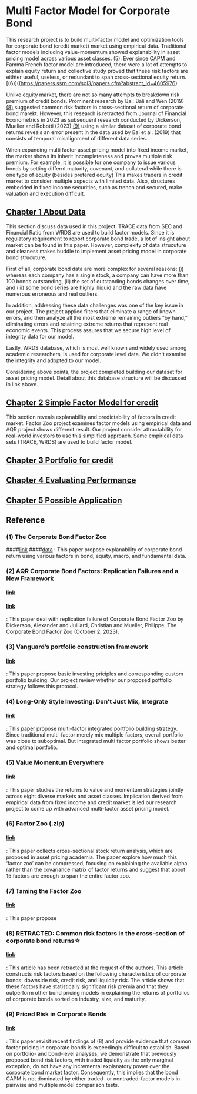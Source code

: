 # Multi Factor Model for Corporate Bond
This research project is to build multi-factor model and optimization tools for corporate bond (credit market) market using empirical data. Traditional factor models including value-momentum showed explanability in asset pricing model across various asset classes. [(5)](https://www.aqr.com/Insights/Research/White-Papers/Long-Only-Style-Investing). Ever since CAPM and Famma French factor model are introduced, there were a lot of attempts to explain equity return and collective study proved that these risk factors are eithter useful, useless, or redundant to span cross-sectional equity return. [(6)]((https://papers.ssrn.com/sol3/papers.cfm?abstract_id=4605976)

Unlike equity market, there are not so many attempts to breakdown risk premium of credit bonds. Prominent research by Bai, Bali and Wen (2019) [(8)](https://www.sciencedirect.com/science/article/pii/S0304405X18302095) suggested common risk factors in cross-sectional return of corporate bond marekt. However, this research is retracted from Journal of Financial Econometrics in 2023 as subsequent research conducted by Dickerson, Mueller and Robotti (2023) [(9)](https://papers.ssrn.com/sol3/papers.cfm?abstract_id=4398449) using a similar dataset of corporate bond returns reveals an error present in the data used by Bai et al. (2019) that consists of temporal misalignment of different data series.

 When expanding multi factor asset pricing model into fixed income market, the market shows its inherit incompleteness and proves multiple risk premium. For example, it is possible for one company to issue various bonds by setting differnt maturity, covenant, and collateral while there is one type of equity (besides prefered equity) This makes traders in credit market to consider multiple aspects with limited data. Also, structures embedded in fixed income securities, such as trench and secured, make valuation and execution difficult.  


## [Chapter 1 About Data](https://github.com/QuhiQuhihi/Factor-Strategy-for-Corporate-Bond-/tree/main/data)
This section discuss data used in this project. TRACE data from SEC and Financial Ratio from WRDS are used to build factor models. Since it is regulatory requirement to report corporate bond trade, a lot of insight about market can be found in this paper. However, complexity of data strucuture and cleaness makes huddle to implement asset pricing model in corporate bond strucuture. 

First of all, corporate bond data are more complex for several reasons: (i) whereas each company has a single stock, a company can have more than 100 bonds outstanding, (ii) the set of outstanding bonds changes over time, and (iii) some bond series are highly illiquid and the raw data have numerous erroneous and real outliers. 

In addition, addressing these data challenges was one of the key issue in our project. The project applied filters that eliminate a range of known errors, and then analyze all the most extreme remaining outliers “by hand,” eliminating errors and retaining extreme returns that represent real economic events. This process assures that we secure high level of integrity data for our model.

Lastly, WRDS database, which is most well known and widely used among academic researchers, is used for corporate level data. We didn't examine the integrity and adopted to our model.

Considering above points, the project completed building our dataset for asset pricing model. Detail about this database structure will be discussed in link above.

## [Chapter 2 Simple Factor Model for credit](https://github.com/QuhiQuhihi/Factor-Strategy-for-Corporate-Bond-/tree/main/(Chapter2)Factor_model)
This section reveals explanability and predictability of factors in credit market. Factor Zoo project examines factor models using empirical data and AQR project shows different result. Our project consider attractability for real-world investors to use this simplified approach. Same empirical data sets (TRACE, WRDS) are used to build factor model.

## [Chapter 3 Portfolio for credit](https://github.com/QuhiQuhihi/Factor-Strategy-for-Corporate-Bond-/tree/main/(Chapter3)Portfolio_model)

## [Chapter 4 Evaluating Performance](https://github.com/QuhiQuhihi/Factor-Strategy-for-Corporate-Bond-/tree/main/(Chpater4)Evaluation)

## [Chapter 5 Possible Application](https://github.com/QuhiQuhihi/Factor-Strategy-for-Corporate-Bond-/tree/main/(Chapter5)Application)
## Reference 

### (1) The Corporate Bond Factor Zoo
####[link](https://papers.ssrn.com/sol3/papers.cfm?abstract_id=4589786)
####[data](https://openbondassetpricing.com/)
: This paper propose explanability of corporate bond return using various factors in bond, equity, macro, and fundamental data. 

### (2) AQR Corporate Bond Factors: Replication Failures and a New Framework
#### [link](https://papers.ssrn.com/sol3/papers.cfm?abstract_id=4586652)  
#### [link](https://www.stolborg.com/data)
: This paper deal with replication failure of Corporate Bond Factor Zoo by Dickerson, Alexander and Julliard, Christian and Mueller, Philippe, The Corporate Bond Factor Zoo (October 2, 2023). 

### (3) Vanguard’s portfolio construction framework
#### [link](https://corporate.vanguard.com/content/dam/corp/research/pdf/vanguards_portfolio_construction_framework.pdf)
: This paper propose basic investing priciples and corresponding custom portfolio building. Our project review whether our proposed poftfolio strategy follows this protocol.

### (4) Long-Only Style Investing: Don't Just Mix, Integrate 
#### [link](https://www.aqr.com/Insights/Research/White-Papers/Long-Only-Style-Investing)
: This paper propose multi-factor integrated portfolio building strategy. Since traditional multi-factor merely mix multiple factors, overall portfolio was close to suboptimal. But integrated multi factor portfolio shows better and optimal portfolio.

### (5) Value Momentum Everywhere
#### [link](https://papers.ssrn.com/sol3/papers.cfm?abstract_id=2174501)
: This paper studies the returns to value and momentum strategies jointly across eight diverse markets and asset classes. Implication derived from empirical data from fixed income and credit market is led our research project to come up with advanced multi-factor asset pricing model.

### (6) Factor Zoo (.zip)
#### [link](https://papers.ssrn.com/sol3/papers.cfm?abstract_id=4605976)
: This paper collects cross-sectional stock return analysis, which are proposed in asset pricing academia.  The paper explore how much this ‘factor zoo’ can be compressed, focusing on explaining the available alpha rather than the covariance matrix of factor returns and suggest that about 15 factors are enough to span the entire factor zoo. 

### (7) Taming the Factor Zoo
#### [link](https://www.aqr.com/About-Us/AQR-Insight-Award/2018/Taming-the-Factor-Zoo)
: This paper propose

### (8) RETRACTED: Common risk factors in the cross-section of corporate bond returns☆
#### [link](https://www.sciencedirect.com/science/article/pii/S0304405X18302095)
: This article has been retracted at the request of the authors. This article constructs risk factors based on the following characteristics of corporate bonds: downside risk, credit risk, and liquidity risk. The article shows that these factors have statistically significant risk premia and that they outperform other bond pricing models in explaining the returns of portfolios of corporate bonds sorted on industry, size, and maturity.

### (9) Priced Risk in Corporate Bonds
#### [link](https://papers.ssrn.com/sol3/papers.cfm?abstract_id=4398449)
: This paper revisit recent findings of (8) and provide evidence that common factor pricing in corporate bonds is exceedingly difficult to establish. Based on portfolio- and bond-level analyses, we demonstrate that previously proposed bond risk factors, with traded liquidity as the only marginal exception, do not have any incremental explanatory power over the corporate bond market factor. Consequently, this implies that the bond CAPM is not dominated by either traded- or nontraded-factor models in pairwise and multiple model comparison tests.

